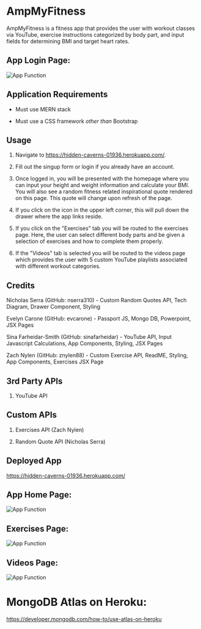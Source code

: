 # AmpMyFitness

AmpMyFitness is a fitness app that provides the user with workout classes via YouTube, exercise instructions categorized by body part, and input fields for determining BMI and target heart rates.

## App Login Page:

![App Function]()

## Application Requirements

* Must use MERN stack

* Must use a CSS framework _other than_ Bootstrap

## Usage
1. Navigate to https://hidden-caverns-01936.herokuapp.com/.

2. Fill out the singup form or login if you already have an account.

3. Once logged in, you will be presented with the homepage where you can input your height and weight information and calculate your BMI. You will also see a random fitness related inspirational quote rendered on this page. This quote will change upon refresh of the page.

4. If you click on the icon in the upper left corner, this will pull down the drawer where the app links reside.

5. If you click on the "Exercises" tab you will be routed to the exercises page. Here, the user can select different body parts and be given a selection of exercises and how to complete them properly.

6. If the "Videos" tab is selected you will be routed to the videos page which provides the user with 5 custom YouTube playlists associated with different workout categories.

## Credits

Nicholas Serra (GitHub: nserra310) - Custom Random Quotes API, Tech Diagram, Drawer Component, Styling

Evelyn Carone (GitHub: evcarone) - Passport JS, Mongo DB, Powerpoint, JSX Pages 

Sina Farheidar-Smith (GitHub: sinafarheidar) - YouTube API, Input Javascript Calculations, App Components, Styling, JSX Pages 

Zach Nylen (GitHub: znylen88) - Custom Exercise API, ReadME, Styling, App Components, Exercises JSX Page

## 3rd Party APIs

1. YouTube API

## Custom APIs

1. Exercises API (Zach Nylen)

2. Random Quote API (Nicholas Serra)

## Deployed App

https://hidden-caverns-01936.herokuapp.com/

## App Home Page:

 ![App Function]()
 
 ## Exercises Page:
 
 ![App Function]()
 
  ## Videos Page:
 
 ![App Function]()
 
 # MongoDB Atlas on Heroku:
 https://developer.mongodb.com/how-to/use-atlas-on-heroku
 
